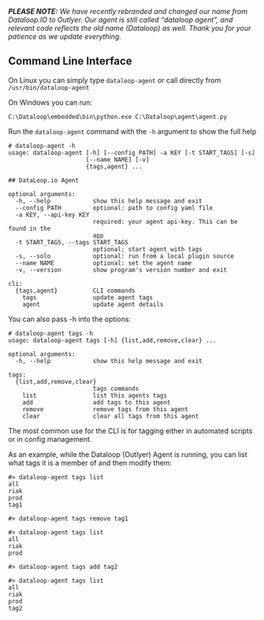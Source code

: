 _**PLEASE NOTE:** We have recently rebranded and changed our name from Dataloop.IO to Outlyer. Our agent is still called “dataloop agent”, and relevant code reflects the old name (Dataloop) as well. Thank you for your patience as we update everything._

## Command Line Interface

On Linux you can simply type `dataloop-agent` or call directly from `/usr/bin/dataloop-agent`

On Windows you can run:

`C:\Dataloop\embedded\bin\python.exe C:\Dataloop\agent\agent.py`

Run the `dataloop-agent` command with the `-h` argument to show the full help

```
# dataloop-agent -h
usage: dataloop-agent [-h] [--config PATH] -a KEY [-t START_TAGS] [-s]
                      [--name NAME] [-v]
                      {tags,agent} ...

## DataLoop.io Agent

optional arguments:
  -h, --help            show this help message and exit
  --config PATH         optional: path to config yaml file
  -a KEY, --api-key KEY
                        required: your agent api-key. This can be found in the
                        app
  -t START_TAGS, --tags START_TAGS
                        optional: start agent with tags
  -s, --solo            optional: run from a local plugin source
  --name NAME           optional: set the agent name
  -v, --version         show program's version number and exit

cli:
  {tags,agent}          CLI commands
    tags                update agent tags
    agent               update agent details
```

You can also pass -h into the options:

```
# dataloop-agent tags -h
usage: dataloop-agent tags [-h] {list,add,remove,clear} ...

optional arguments:
  -h, --help            show this help message and exit

tags:
  {list,add,remove,clear}
                        tags commands
    list                list this agents tags
    add                 add tags to this agent
    remove              remove tags from this agent
    clear               clear all tags from this agent
```

The most common use for the CLI is for tagging either in automated scripts or in config management.

As an example, while the Dataloop (Outlyer) Agent is running, you can list what tags it is a member of and then modify them:

```
#> dataloop-agent tags list
all
riak
prod
tag1

#> dataloop-agent tags remove tag1

#> dataloop-agent tags list
all
riak
prod

#> dataloop-agent tags add tag2

#> dataloop-agent tags list
all
riak
prod
tag2
```
